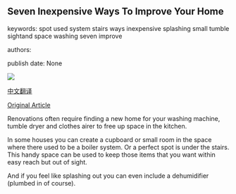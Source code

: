 ## Seven Inexpensive Ways To Improve Your Home

keywords: spot used system stairs ways inexpensive splashing small tumble sightand space washing seven improve

authors: 

publish date: None

![](https://ichef.bbci.co.uk/images/ic/1200x675/p07r5m9b.jpg)

[中文翻译](Seven%20Inexpensive%20Ways%20To%20Improve%20Your%20Home_zh.md)

[Original Article](https://www.bbc.co.uk/programmes/articles/142Tq2klxnX90R35wnSfCYx/seven-inexpensive-ways-to-improve-your-home)

Renovations often require finding a new home for your washing machine, tumble dryer and clothes airer to free up space in the kitchen.



In some houses you can create a cupboard or small room in the space where there used to be a boiler system. Or a perfect spot is under the stairs. This handy space can be used to keep those items that you want within easy reach but out of sight.



And if you feel like splashing out you can even include a dehumidifier (plumbed in of course).